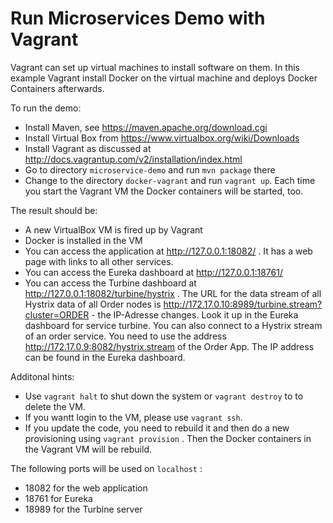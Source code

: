 Run Microservices Demo with Vagrant
==========================

Vagrant can set up virtual machines to install software on them. In
this example Vagrant install Docker on the virtual machine and deploys
Docker Containers afterwards.

To run the demo:

- Install Maven, see https://maven.apache.org/download.cgi
- Install Virtual Box from https://www.virtualbox.org/wiki/Downloads
- Install Vagrant as discussed at
  http://docs.vagrantup.com/v2/installation/index.html
- Go to directory `microservice-demo` and run `mvn package` there
- Change to the directory `docker-vagrant` and run `vagrant
   up`. Each time you start the Vagrant VM the Docker containers will be started, too.

The result should be:

- A new VirtualBox VM is fired up by Vagrant
- Docker is installed in the VM
- You can access the application at http://127.0.0.1:18082/ . It has a
  web page with links to all other services.
- You can access the Eureka dashboard at http://127.0.0.1:18761/
- You can access the Turbine dashboard at
http://127.0.0.1:18082/turbine/hystrix . The URL for the data stream of all
Hystrix data of all Order nodes is
http://172.17.0.10:8989/turbine.stream?cluster=ORDER - the IP-Adresse
changes. Look it up in the Eureka dashboard for service turbine. You
can also connect to a Hystrix stream of an order service.  You need to
use the address http://172.17.0.9:8082/hystrix.stream of the Order
App. The IP address can be found in the Eureka dashboard.

Additonal hints:

- Use `vagrant halt` to shut down the system or `vagrant destroy` to
  to delete the VM.
- If you wantt login to the VM, please use `vagrant ssh`.
- If you update the code, you need to rebuild it and then do a new
  provisioning using `vagrant provision` . Then the Docker containers in the Vagrant VM will be rebuild.

The following ports will be used on `localhost` :

- 18082 for the web application
- 18761 for Eureka
- 18989 for the Turbine server
